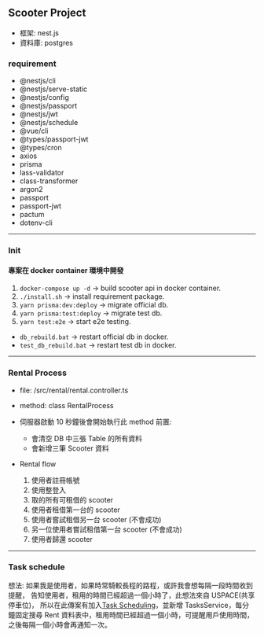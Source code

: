 ## Scooter Project

- 框架: nest.js
- 資料庫: postgres

### requirement

- @nestjs/cli
- @nestjs/serve-static
- @nestjs/config
- @nestjs/passport
- @nestjs/jwt
- @nestjs/schedule
- @vue/cli
- @types/passport-jwt
- @types/cron
- axios
- prisma
- lass-validator
- class-transformer
- argon2
- passport
- passport-jwt
- pactum
- dotenv-cli

___
### Init

#### 專案在 docker container 環境中開發

1. `docker-compose up -d` -> build scooter api in docker container.
2. `./install.sh` -> install requirement package.
3. `yarn prisma:dev:deploy` -> migrate official db.
4. `yarn prisma:test:deploy` -> migrate test db.
5. `yarn test:e2e` -> start e2e testing.

- `db_rebuild.bat` -> restart official db in docker.
- `test_db_rebuild.bat` -> restart test db in docker.

___
### Rental Process

- file: /src/rental/rental.controller.ts
- method: class RentalProcess
- 伺服器啟動 10 秒鐘後會開始執行此 method
	前置:
	- 會清空 DB 中三張 Table 的所有資料
	- 會新增三筆 Scooter 資料

- Rental flow
	1. 使用者註冊帳號
	2. 使用整登入
	3. 取的所有可租借的 scooter
	4. 使用者租借第一台的 scooter
	5. 使用者嘗試租借另一台 scooter (不會成功)
	6. 另一位使用者嘗試租借第一台 scooter (不會成功)
	7. 使用者歸還 scooter

___
### Task schedule

想法: 如果我是使用者，如果時常騎較長程的路程，或許我會想每隔一段時間收到提醒，
	告知使用者，租用的時間已經超過一個小時了，此想法來自 USPACE(共享停車位)，
	所以在此傳案有加入[Task Scheduling](https://docs.nestjs.com/techniques/task-scheduling)，並新增 TasksService，每分鐘固定搜尋 Rent 資料表中，租用時間已經超過一個小時，可提醒用戶使用時間，之後每隔一個小時會再通知一次。


